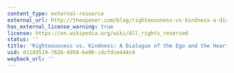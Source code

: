 ```yaml
---
content_type: external-resource
external_url: http://theopener.com/blog/righteousness-vs-kindness-a-dialogue-of-the-ego-and-the-heart/
has_external_license_warning: true
license: https://en.wikipedia.org/wiki/All_rights_reserved
status: ''
title: 'Righteousness vs. Kindness: A Dialogue of the Ego and the Heart.'
uid: d11dd519-762b-4958-be0b-cdcfdce444c4
wayback_url: ''
---
```

